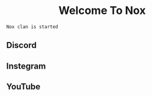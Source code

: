 <h1 align="center">
     Welcome To Nox
</h1>




```Nox clan is started```


## Discord 
## Instegram
## YouTube

